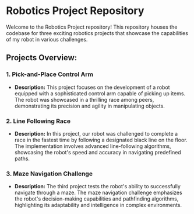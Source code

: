 # Robotics Project Repository

Welcome to the Robotics Project repository! This repository houses the codebase for three exciting robotics projects that showcase the capabilities of my robot in various challenges.

## Projects Overview:

### 1. Pick-and-Place Control Arm
- **Description:** This project focuses on the development of a robot equipped with a sophisticated control arm capable of picking up items. The robot was showcased in a thrilling race among peers, demonstrating its precision and agility in manipulating objects.

### 2. Line Following Race
- **Description:** In this project, our robot was challenged to complete a race in the fastest time by following a designated black line on the floor. The implementation involves advanced line-following algorithms, showcasing the robot's speed and accuracy in navigating predefined paths.

### 3. Maze Navigation Challenge
- **Description:** The third project tests the robot's ability to successfully navigate through a maze. The maze navigation challenge emphasizes the robot's decision-making capabilities and pathfinding algorithms, highlighting its adaptability and intelligence in complex environments.



